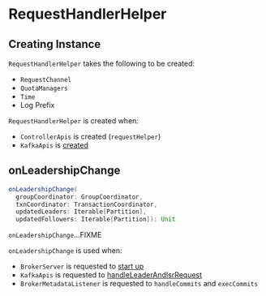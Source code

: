 # RequestHandlerHelper

## Creating Instance

`RequestHandlerHelper` takes the following to be created:

* <span id="requestChannel"> `RequestChannel`
* <span id="quotas"> `QuotaManagers`
* <span id="time"> `Time`
* <span id="logPrefix"> Log Prefix

`RequestHandlerHelper` is created when:

* `ControllerApis` is created (`requestHelper`)
* `KafkaApis` is [created](KafkaApis.md#requestHelper)

## <span id="onLeadershipChange"> onLeadershipChange

```scala
onLeadershipChange(
  groupCoordinator: GroupCoordinator,
  txnCoordinator: TransactionCoordinator,
  updatedLeaders: Iterable[Partition],
  updatedFollowers: Iterable[Partition]): Unit
```

`onLeadershipChange`...FIXME

`onLeadershipChange` is used when:

* `BrokerServer` is requested to [start up](BrokerServer.md#startup)
* `KafkaApis` is requested to [handleLeaderAndIsrRequest](KafkaApis.md#handleLeaderAndIsrRequest)
* `BrokerMetadataListener` is requested to `handleCommits` and `execCommits`
